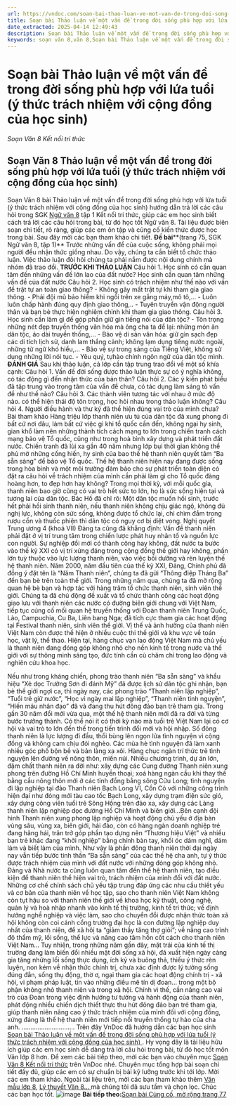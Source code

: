 ```yaml
---
url: https://vndoc.com/soan-bai-thao-luan-ve-mot-van-de-trong-doi-song-phu-hop-voi-lua-tuoi-y-thuc-trach-nhiem-voi-cong-dong-cua-hoc-sinh-299766
title: Soạn bài Thảo luận về một vấn đề trong đời sống phù hợp với lứa tuổi (ý thức trách nhiệm với cộng đồng của học sinh) - Soạn Văn 8 Kết nối tri thức - VnDoc.com
date_extracted: 2025-04-14 12:49:43
description: Soạn bài Thảo luận về một vấn đề trong đời sống phù hợp với lứa tuổi (ý thức trách nhiệm với cộng đồng của học sinh) là bài soạn bài mẫu thuộc chương trình Ngữ văn lớp 8 KNTT học kì 1. Mời các bạn cùng tham khảo bài soạn để chuẩn bị cho bài học sắp tới của mình.
keywords: soạn văn 8,văn 8,Soạn bài Thảo luận về một vấn đề trong đời sống phù hợp với lứa tuổi,ngữ văn 8,soan van 8,soạn văn lớp 8,giải văn 8,soạn văn 8 tập 1,soạn văn 8 Thảo luận về một vấn đề trong đời sống phù hợp với lứa tuổi,soạn văn 8 kết nối tri thức,văn 8 chân trời sáng tạo,ngữ văn 8 kết nối tri thức,Thảo luận về một vấn đề trong đời sống phù hợp với lứa tuổi,soạn bài Thảo luận về một vấn đề trong đời sống phù hợp với lứa tuổi lớp 8,soạn văn 8 kntt,văn 8 kết nối tri thức
---
```


# Soạn bài Thảo luận về một vấn đề trong đời sống phù hợp với lứa tuổi \(ý thức trách nhiệm với cộng đồng của học sinh\)
_Soạn Văn 8 Kết nối tri thức_
## Soạn Văn 8 Thảo luận về một vấn đề trong đời sống phù hợp với lứa tuổi \(ý thức trách nhiệm với cộng đồng của học sinh\)
Soạn Văn 8 bài Thảo luận về một vấn đề trong đời sống phù hợp với lứa tuổi \(ý thức trách nhiệm với cộng đồng của học sinh\) hướng dẫn trả lời các câu hỏi trong SGK [Ngữ văn 8](<https://vndoc.com/ngu-van-lop8>) tập 1 Kết nối tri thức, giúp các em học sinh biết cách trả lời các câu hỏi trong bài, từ đó học tốt Ngữ văn 8. Tài liệu được biên soạn chi tiết, rõ ràng, giúp các em ôn tập và củng cố kiến thức được học trong bài. Sau đây mời các bạn tham khảo chi tiết.
**Đề bài****\(trang 75, SGK Ngữ văn 8, tập 1\)**
Trước những vấn đề của cuộc sống, không phải mọi người đều nhận thức giống nhau. Do vậy, chúng ta cần biết tổ chức thảo luận. Việc thảo luận đòi hỏi chúng ta phải nắm được nội dung chính mà nhóm đã trao đổi.
**TRƯỚC KHI THẢO LUẬN**
Câu hỏi 1. Học sinh có cần quan tâm đến những vấn đề lớn lao của đất nước?
Học sinh cần quan tâm những vấn đề của đất nước
Câu hỏi 2. Học sinh có trách nhiệm như thế nào với vấn đề trật tự an toàn giao thông?
\- Không gây mất trật tự khi tham gia giao thông.
\- Phải đội mũ bảo hiểm khi ngồi trên xe gắng máy,mô tô,...
\- Luôn luôn chấp hành đúng quy định giao thông,..
\- Tuyên truyền vận động người thân và bạn bè thực hiện nghiêm chỉnh khi tham gia giao thông.
Câu hỏi 3. Học sinh cần làm gì để góp phần giữ gìn tiếng nói của dân tộc?
\- Tôn trọng những nét đẹp truyền thống văn hóa mà ông cha ta để lại: những món ăn dân tộc, áo dài truyền thống,...
\- Bảo vệ di sản văn hóa: giữ gìn sạch đẹp các di tích lịch sử, danh lam thắng cảnh; không lạm dụng tiếng nước ngoài, những từ ngữ khó hiểu,...
\- Bảo vệ sự trong sáng của Tiếng Việt, không sử dụng những lời nói tục.
\- Yêu quý, tựhào chính ngôn ngữ của dân tộc mình.
**ĐÁNH GIÁ**
Sau khi thảo luận, cả lớp cần tập trung trao đổi về một số khía cạnh:
Câu hỏi 1. Vấn đề đời sống được thảo luận thực sự có ý nghĩa không, có tác động gì đến nhận thức của bản thân?
Câu hỏi 2. Các ý kiến phát biểu đã tập trung vào trọng tâm của vấn đề chưa, có tác dụng làm sáng tỏ vấn đề như thế nào?
Câu hỏi 3. Các thành viên tương tác với nhau ở mức độ nào. có thể hiện thái độ tôn trọng, học hỏi nhau trong thảo luận không?
Câu hỏi 4. Người điều hành và thư ký đã thể hiện đúng vai trò của mình chưa?
Bài tham khảo
Hàng triệu lớp thanh niên ưu tú của dân tộc đã xung phong đi bất cứ nơi đâu, làm bất cứ việc gì khi tổ quốc cần đến, không ngại hy sinh, gian khổ làm nên những thành tích cách mạng to lớn trong chiến tranh cách mạng bảo vệ Tổ quốc, cũng như trong hoà bình xây dựng và phát triển đất nước.
Chiến tranh đã lùi xa gần 40 năm nhưng lớp bụi thời gian không thể phủ mờ những cống hiến, hy sinh của bao thế hệ thanh niên quyết tâm “Ba sẵn sàng” để bảo vệ Tổ quốc. Thế hệ thanh niên hiện nay đang được sống trong hòa bình và một môi trường đảm bảo cho sự phát triển toàn diện có đặt ra câu hỏi về trách nhiệm của mình cần phải làm gì cho Tổ quốc đàng hoàng hơn, to đẹp hơn hay không?
Trong mọi thời kỳ, với mỗi quốc gia, thanh niên bao giờ cũng có vai trò hết sức to lớn, họ là sức sống hiện tại và tương lai của dân tộc. Bác Hồ đã chỉ rõ: Một dân tộc muốn hồi sinh, trước hết phải hồi sinh thanh niên, nếu thanh niên không chịu giác ngộ, không đủ nghị lực, không còn sức sống, không được tổ chức lại, chỉ chìm đắm trong rượu cồn và thuốc phiện thì dân tộc có nguy cơ bị diệt vong. Nghị quyết Trung ương 4 \(khoá VII\) Đảng ta cũng đã khẳng định: Vấn đề thanh niên phải đặt ở vị trí trung tâm trong chiến lược phát huy nhân tố và nguồn lực con người. Sự nghiệp đổi mới có thành công hay không, đất nước ta bước vào thế kỷ XXI có vị trí xứng đáng trong cộng đồng thế giới hay không, phần lớn tuỳ thuộc vào lực lượng thanh niên, vào việc bồi dưỡng và rèn luyện thế hệ thanh niên.
Năm 2000, năm đầu tiên của thế kỷ XXI, Đảng, Chính phủ đã đồng ý đặt tên là “Năm Thanh niên”, chúng ta đã gửi “Thông điệp Tháng Ba” đến bạn bè trên toàn thế giới. Trong những năm qua, chúng ta đã mở rộng quan hệ bè bạn và hợp tác với hàng trăm tổ chức thanh niên, sinh viên thế giới. Chúng ta đã chủ động đề xuất và tổ chức thành công các hoạt động giao lưu với thanh niên các nước có đường biên giới chung với Việt Nam, tiếp tục củng cố mối quan hệ truyền thống với Đoàn thanh niên Trung Quốc, Lào, Campuchia, Cu Ba, Liên bang Nga; đã tích cực tham gia các hoạt động tại Festival thanh niên, sinh viên thế giới. Vị thế và ảnh hưởng của thanh niên Việt Nam còn được thể hiện ở nhiều cuộc thi thế giới và khu vực về toán học, vật lý, thể thao. Hiện tại, hàng chục vạn lao động Việt Nam mà chủ yếu là thanh niên đang đóng góp không nhỏ cho nền kinh tế trong nước và thế giới với sự thông minh sáng tạo, đức tính cần cù chăm chỉ trong lao động và nghiên cứu khoa học.
  
Nếu như trong kháng chiến, phong trào thanh niên “Ba sẵn sàng” và khẩu hiệu “Xẻ dọc Trường Sơn đi đánh Mỹ” đã được lịch sử dân tộc ghi nhận, bạn bè thế giới ngợi ca, thì ngày nay, các phong trào “Thanh niên lập nghiệp”, “Tuổi trẻ giữ nước”, “Học vì ngày mai lập nghiệp”, “Thanh niên tình nguyện”, “Hiến máu nhân đạo” đã và đang thu hút đông đảo bạn trẻ tham gia.
Trong gần 30 năm đổi mới vừa qua, một thế hệ thanh niên mới đã ra đời và từng bước trưởng thành. Có thể nói ít có thời kỳ nào mà tuổi trẻ Việt Nam lại có cơ hội và vai trò to lớn đến thế trong tiến trình đổi mới và hội nhập. Số đông thanh niên là lực lượng đi đầu, thổi bùng lên ngọn lửa tình nguyện vì cộng đồng và không cam chịu đói nghèo. Các mùa hè tình nguyện đã làm xanh nhiều góc phố bộn bề và bản làng xa xôi. Hàng chục ngàn trí thức trẻ tình nguyện lên đường về nông thôn, miền núi. Nhiều chương trình, dự án lớn, đậm chất thanh niên ra đời như: xây dựng các Cung đường Thanh niên xung phong trên đường Hồ Chí Minh huyền thoại; xoá hàng ngàn cầu khỉ thay thế bằng cầu nông thôn mới ở các tỉnh đồng bằng sông Cửu Long; tình nguyện đi lập nghiệp tại đảo Thanh niên Bạch Long Vĩ, Cồn Cỏ với những công trình hiện đại như đóng mới tàu cao tốc Bạch Long, xây dựng trạm điện sức gió, xây dựng công viên tuổi trẻ Sông Hồng trên đảo xa, xây dựng các Làng thanh niên lập nghiệp dọc đường Hồ Chí Minh và biên giới…Bên cạnh đội hình Thanh niên xung phong lập nghiệp và hoạt động chủ yếu ở địa bàn vùng sâu, vùng xa, biên giới, hải đảo, còn có hàng ngàn doanh nghiệp trẻ đang hăng hái, trăn trở góp phần tạo dựng nên “Thương hiệu Việt” và nhiều bạn trẻ khác đang “khởi nghiệp” bằng chính bàn tay, khối óc dám nghĩ, dám làm và biết làm của mình. Như vậy là phần đông thanh niên thời đại ngày nay vẫn tiếp bước tinh thần “Ba sẵn sàng” của các thế hệ cha anh, tự ý thức được trách nhiệm của mình với đất nước với những đóng góp không nhỏ.
Đảng và Nhà nước ta cũng luôn quan tâm đến thế hệ thanh niên, tạo điều kiện để thanh niên thể hiện vai trò, trách nhiệm của mình đối với đất nước. Những cơ chế chính sách chủ yếu tập trung đáp ứng các nhu cầu thiết yếu và cơ bản của thanh niên về học tập, sao cho thanh niên Việt Nam không còn tụt hậu so với thanh niên thế giới về khoa học kỹ thuật, công nghệ, quản lý và hoà nhập nhanh vào kinh tế thị trường, kinh tế tri thức; về định hướng nghề nghiệp và việc làm, sao cho chuyển đổi được nhận thức toàn xã hội không còn coi cánh cổng trường đại học là con đường lập nghiệp duy nhất của thanh niên, để xã hôị ta “giảm thầy tăng thợ giỏi”; về nâng cao trình độ thẩm mỹ, lối sống, thể lực và nâng cao tâm hồn cốt cách cho thanh niên Việt Nam…
Tuy nhiên, trong những năm gần đây, mặt trái của kinh tế thị trường đang làm biến đổi nhiều mặt đời sống xã hội, đã xuất hiện ngày càng gia tăng những lối sống thực dụng, ích kỷ và buông thả, thiếu ý thức rèn luyện, non kém về nhận thức chính trị, chưa xác định được lý tưởng sống đúng đắn, sống thụ động, thờ ơ, ngại tham gia các hoạt động chính trị - xã hội, vi phạm pháp luật, tin vào những điều mê tín dị đoan… trong một bộ phận không nhỏ thanh niên và trong xã hội. Chính vì thế, cần nâng cao vai trò của Đoàn trong việc định hướng tư tưởng và hành động của thanh niên, phát động nhiều chiến dịch thiết thực thu hút đông đảo bạn trẻ tham gia, giúp thanh niên nâng cao ý thức trách nhiệm của mình đối với cộng đồng, xứng đáng là thế hệ thanh niên mới tiếp nối truyền thống tự hào của cha anh.
..............................
Trên đây VnDoc đã hướng dẫn các bạn học sinh [Soạn bài Thảo luận về một vấn đề trong đời sống phù hợp với lứa tuổi \(ý thức trách nhiệm với cộng đồng của học sinh\) ](<https://vndoc.com/soan-bai-thao-luan-ve-mot-van-de-trong-doi-song-phu-hop-voi-lua-tuoi-y-thuc-trach-nhiem-voi-cong-dong-cua-hoc-sinh-299766>). Hy vọng đây là tài liệu hữu ích giúp các em học sinh dễ dàng trả lời câu hỏi trong bài, từ đó học tốt môn Văn lớp 8 hơn. Để xem các bài tiếp theo, mời các bạn vào chuyên mục [Soạn Văn 8 Kết nối tri thức](<https://vndoc.com/ngu-van-8-ket-noi-tri-thuc>) trên VnDoc nhé. Chuyên mục tổng hợp bài soạn chi tiết đầy đủ, giúp các em có sự chuẩn bị bài kỹ lưỡng trước khi tới lớp. Mời các em tham khảo.
Ngoài tài liệu trên, mời các bạn tham khảo thêm [Văn mẫu lớp 8](<https://vndoc.com/van-mau-lop8>), [Lý thuyết Văn 8... ](<https://vndoc.com/ly-thuyet-ngu-van8>)mà chúng tôi đã sưu tầm và chọn lọc. Chúc các bạn học tốt.
![image](https://i.vdoc.vn/data/image/2022/08/26/ban-tay.svg) **Bài tiếp theo:**[Soạn bài Củng cố, mở rộng trang 77](<https://vndoc.com/soan-bai-cung-co-mo-rong-trang-77-tap-1-ket-noi-tri-thuc-299767>)
